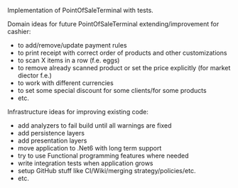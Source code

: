 Implementation of PointOfSaleTerminal with tests.

Domain ideas for future PointOfSaleTerminal extending/improvement for cashier:
* to add/remove/update payment rules
* to print receipt with correct order of products and other customizations
* to scan X items in a row (f.e. eggs)
* to remove already scanned product or set the price explicitly (for market diector f.e.)
* to work with different currencies
* to set some special discount for some clients/for some products
* etc.

Infrastructure ideas for improving existing code:
* add analyzers to fail build until all warnings are fixed
* add persistence layers
* add presentation layers
* move application to .Net6 with long term support
* try to use Functional programming features where needed
* write integration tests when application grows
* setup GitHub stuff like CI/Wiki/merging strategy/policies/etc.
* etc.